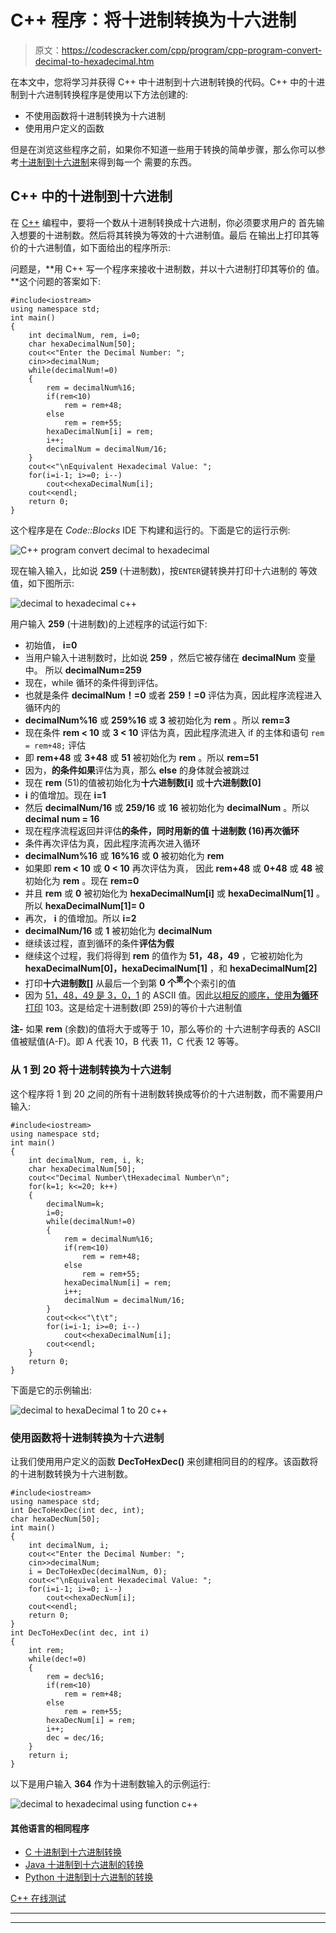 # C++ 程序：将十进制转换为十六进制

> 原文：<https://codescracker.com/cpp/program/cpp-program-convert-decimal-to-hexadecimal.htm>

在本文中，您将学习并获得 C++ 中十进制到十六进制转换的代码。C++ 中的十进制到十六进制转换程序是使用以下方法创建的:

*   不使用函数将十进制转换为十六进制
*   使用用户定义的函数

但是在浏览这些程序之前，如果你不知道一些用于转换的简单步骤，那么你可以参考[十进制到十六进制](/computer-fundamental/decimal-to-hexadecimal.htm)来得到每一个 需要的东西。

## C++ 中的十进制到十六进制

在 [C++](/cpp/index.htm) 编程中，要将一个数从十进制转换成十六进制，你必须要求用户的 首先输入想要的十进制数。然后将其转换为等效的十六进制值。最后 在输出上打印其等价的十六进制值，如下面给出的程序所示:

问题是，**用 C++ 写一个程序来接收十进制数，并以十六进制打印其等价的 值。**这个问题的答案如下:

```
#include<iostream>
using namespace std;
int main()
{
    int decimalNum, rem, i=0;
    char hexaDecimalNum[50];
    cout<<"Enter the Decimal Number: ";
    cin>>decimalNum;
    while(decimalNum!=0)
    {
        rem = decimalNum%16;
        if(rem<10)
            rem = rem+48;
        else
            rem = rem+55;
        hexaDecimalNum[i] = rem;
        i++;
        decimalNum = decimalNum/16;
    }
    cout<<"\nEquivalent Hexadecimal Value: ";
    for(i=i-1; i>=0; i--)
        cout<<hexaDecimalNum[i];
    cout<<endl;
    return 0;
}
```

这个程序是在 *Code::Blocks* IDE 下构建和运行的。下面是它的运行示例:

![C++ program convert decimal to hexadecimal](img/8e0277f607439dd012f4a890892672cd.png)

现在输入输入，比如说 **259** (十进制数)，按`ENTER`键转换并打印十六进制的 等效值，如下图所示:

![decimal to hexadecimal c++](img/8e8bb4d7454089bb1c57edacc35ed97e.png)

用户输入 **259** (十进制数)的上述程序的试运行如下:

*   初始值， **i=0**
*   当用户输入十进制数时，比如说 **259** ，然后它被存储在 **decimalNum** 变量中。 所以 **decimalNum=259**
*   现在，while 循环的条件得到评估。
*   也就是条件 **decimalNum！=0** 或者 **259！=0** 评估为真，因此程序流程进入循环内的
*   **decimalNum%16** 或 **259%16** 或 **3** 被初始化为 **rem** 。所以 **rem=3**
*   现在条件 **rem < 10** 或 **3 < 10** 评估为真，因此程序流进入 if 的主体和语句
    `rem = rem+48;`
    评估
*   即 **rem+48** 或 **3+48** 或 **51** 被初始化为 **rem** 。所以 **rem=51**
*   因为，**的条件如果**评估为真，那么 **else** 的身体就会被跳过
*   现在 **rem** (51)的值被初始化为**十六进制数[i]** 或**十六进制数[0]**
*   **i** 的值增加。现在 **i=1**
*   然后 **decimalNum/16** 或 **259/16** 或 **16** 被初始化为 **decimalNum** 。所以 **decimal num = 16**
*   现在程序流程返回并评估**的条件，同时用新的值 **十进制数** (16)再次循环**
*   条件再次评估为真，因此程序流再次进入循环
*   **decimalNum%16** 或 **16%16** 或 **0** 被初始化为 **rem**
*   如果即 **rem < 10** 或 **0 < 10** 再次评估为真， 因此 **rem+48** 或 **0+48** 或 **48** 被初始化为 **rem** 。现在 **rem=0**
*   并且 **rem** 或 **0** 被初始化为 **hexaDecimalNum[i]** 或 **hexaDecimalNum[1]** 。所以 **hexaDecimalNum[1]= 0**
*   再次， **i** 的值增加。所以 **i=2**
*   **decimalNum/16** 或 **1** 被初始化为 **decimalNum**
*   继续该过程，直到循环的条件**评估为假**
*   继续这个过程，我们将得到 **rem** 的值作为 **51，48，49** ，它被初始化为 **hexaDecimalNum[0]，hexaDecimalNum[1]** ，和 **hexaDecimalNum[2]**
*   打印**十六进制数[]** 从最后一个到第 **0 个<sup>第</sup>个**个索引的值
*   因为 <u>51，48，49 是 3，0，1</u> 的 ASCII 值。因此<u>以相反的顺序，使用**为循环**打印</u> 103。这是给定十进制数(即 259)的等价十六进制值

**注-** 如果 **rem** (余数)的值将大于或等于 10，那么等价的 十六进制字母表的 ASCII 值被赋值(A-F)。即 A 代表 10，B 代表 11，C 代表 12 等等。

### 从 1 到 20 将十进制转换为十六进制

这个程序将 1 到 20 之间的所有十进制数转换成等价的十六进制数，而不需要用户输入:

```
#include<iostream>
using namespace std;
int main()
{
    int decimalNum, rem, i, k;
    char hexaDecimalNum[50];
    cout<<"Decimal Number\tHexadecimal Number\n";
    for(k=1; k<=20; k++)
    {
        decimalNum=k;
        i=0;
        while(decimalNum!=0)
        {
            rem = decimalNum%16;
            if(rem<10)
                rem = rem+48;
            else
                rem = rem+55;
            hexaDecimalNum[i] = rem;
            i++;
            decimalNum = decimalNum/16;
        }
        cout<<k<<"\t\t";
        for(i=i-1; i>=0; i--)
            cout<<hexaDecimalNum[i];
        cout<<endl;
    }
    return 0;
}
```

下面是它的示例输出:

![decimal to hexaDecimal 1 to 20 c++](img/abe35ab746bf6ae98c34955bfb308c37.png)

### 使用函数将十进制转换为十六进制

让我们使用用户定义的函数 **DecToHexDec()** 来创建相同目的的程序。该函数将 的十进制数转换为十六进制数。

```
#include<iostream>
using namespace std;
int DecToHexDec(int dec, int);
char hexaDecNum[50];
int main()
{
    int decimalNum, i;
    cout<<"Enter the Decimal Number: ";
    cin>>decimalNum;
    i = DecToHexDec(decimalNum, 0);
    cout<<"\nEquivalent Hexadecimal Value: ";
    for(i=i-1; i>=0; i--)
        cout<<hexaDecNum[i];
    cout<<endl;
    return 0;
}
int DecToHexDec(int dec, int i)
{
    int rem;
    while(dec!=0)
    {
        rem = dec%16;
        if(rem<10)
            rem = rem+48;
        else
            rem = rem+55;
        hexaDecNum[i] = rem;
        i++;
        dec = dec/16;
    }
    return i;
}
```

以下是用户输入 **364** 作为十进制数输入的示例运行:

![decimal to hexadecimal using function c++](img/c45a605fc27d24e01ae92794dbf4d3f3.png)

#### 其他语言的相同程序

*   [C 十进制到十六进制转换](/c/program/c-program-convert-decimal-to-hexadecimal.htm)
*   [Java 十进制到十六进制的转换](/java/program/java-program-convert-decimal-to-hexadecimal.htm)
*   [Python 十进制到十六进制的转换](/python/program/python-program-convert-decimal-to-hexadecimal.htm)

[C++ 在线测试](/exam/showtest.php?subid=3)

* * *

* * *
